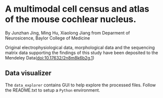 # A multimodal cell census and atlas of the mouse cochlear nucleus.
By Junzhan Jing, Ming Hu, Xiaolong Jiang from Deparment of Neurosicence, Baylor College of Medicine

Original electrophysiological data, morphological data and the sequencing matrix data supporting the findings of this study have been deposited to the Mendeley Data([doi:10.17632/2n8m8k6b2g.1](https://doi.org/10.17632/2n8m8k6b2g.1))

## Data visualizer
The `data_explorer` contains GUI to help explore the processed files. Follow the README.txt to setup a `Python` environment. 
